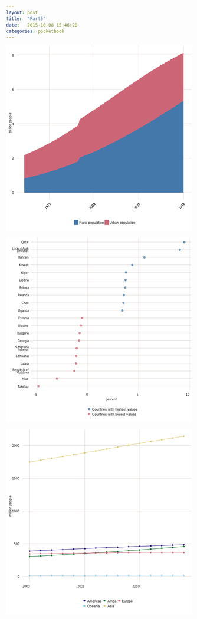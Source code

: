 ```yaml
---
layout: post
title:  "Part5"
date:   2015-10-08 15:46:20
categories: pocketbook
---
```



























<!--
#    ___                                  _                   
#   / _ \  __   __   ___   _ __  __   __ (_)   ___  __      __
#  | | | | \ \ / /  / _ \ | '__| \ \ / / | |  / _ \ \ \ /\ / /
#  | |_| |  \ V /  |  __/ | |     \ V /  | | |  __/  \ V  V / 
#   \___/    \_/    \___| |_|      \_/   |_|  \___|   \_/\_/  
#                                                            
-->







![plot of chunk P5overTOPRIGHT](/figure/source/2014-10-08-new-analysis/P5overTOPRIGHT-1.png) 


![plot of chunk P5overLEFT](/figure/source/2014-10-08-new-analysis/P5overLEFT-1.png) 


![plot of chunk P5overBOTTOM](/figure/source/2014-10-08-new-analysis/P5overBOTTOM-1.png) 






[jekyll-gh]: https://github.com/jekyll/jekyll
[jekyll]:    http://jekyllrb.com
